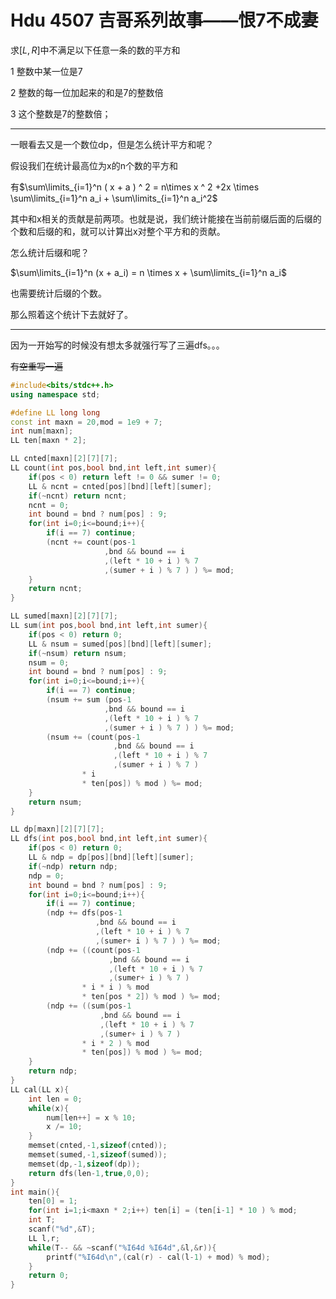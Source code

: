 # Hdu 4507 吉哥系列故事——恨7不成妻

求$[L,R]$中不满足以下任意一条的数的平方和

1 整数中某一位是7

2 整数的每一位加起来的和是7的整数倍

3 这个整数是7的整数倍；

---

一眼看去又是一个数位dp，但是怎么统计平方和呢？

假设我们在统计最高位为x的n个数的平方和

有$\sum\limits_{i=1}^n ( x + a ) ^ 2 = n\times  x ^ 2 +2x \times \sum\limits_{i=1}^n a_i + \sum\limits_{i=1}^n a_i^2$

其中和x相关的贡献是前两项。也就是说，我们统计能接在当前前缀后面的后缀的个数和后缀的和，就可以计算出x对整个平方和的贡献。

怎么统计后缀和呢？

$\sum\limits_{i=1}^n (x + a_i) = n \times x + \sum\limits_{i=1}^n a_i$

也需要统计后缀的个数。

那么照着这个统计下去就好了。

---

因为一开始写的时候没有想太多就强行写了三遍dfs。。。

~~有空重写一遍~~

```cpp
#include<bits/stdc++.h>
using namespace std;

#define LL long long 
const int maxn = 20,mod = 1e9 + 7;
int num[maxn];
LL ten[maxn * 2];

LL cnted[maxn][2][7][7];
LL count(int pos,bool bnd,int left,int sumer){
    if(pos < 0) return left != 0 && sumer != 0;
    LL & ncnt = cnted[pos][bnd][left][sumer];
    if(~ncnt) return ncnt;
    ncnt = 0;
    int bound = bnd ? num[pos] : 9;
    for(int i=0;i<=bound;i++){
        if(i == 7) continue;
        (ncnt += count(pos-1
                     ,bnd && bound == i
                     ,(left * 10 + i ) % 7
                     ,(sumer + i ) % 7 ) ) %= mod;
    }
    return ncnt;
}

LL sumed[maxn][2][7][7];
LL sum(int pos,bool bnd,int left,int sumer){
    if(pos < 0) return 0;
    LL & nsum = sumed[pos][bnd][left][sumer];
    if(~nsum) return nsum;
    nsum = 0;
    int bound = bnd ? num[pos] : 9;
    for(int i=0;i<=bound;i++){
        if(i == 7) continue;
        (nsum += sum (pos-1
                     ,bnd && bound == i
                     ,(left * 10 + i ) % 7
                     ,(sumer + i ) % 7 ) ) %= mod;
        (nsum += (count(pos-1
                       ,bnd && bound == i
                       ,(left * 10 + i ) % 7
                       ,(sumer + i ) % 7 )
                * i 
                * ten[pos]) % mod ) %= mod;
    }
    return nsum;
}

LL dp[maxn][2][7][7];
LL dfs(int pos,bool bnd,int left,int sumer){
    if(pos < 0) return 0;
    LL & ndp = dp[pos][bnd][left][sumer];
    if(~ndp) return ndp;
    ndp = 0;
    int bound = bnd ? num[pos] : 9;
    for(int i=0;i<=bound;i++){
        if(i == 7) continue;
        (ndp += dfs(pos-1
                   ,bnd && bound == i
                   ,(left * 10 + i ) % 7
                   ,(sumer+ i ) % 7 ) ) %= mod;
        (ndp += ((count(pos-1
                      ,bnd && bound == i
                      ,(left * 10 + i ) % 7
                      ,(sumer+ i ) % 7 )
                * i * i ) % mod
                * ten[pos * 2]) % mod ) %= mod;
        (ndp += ((sum(pos-1
                    ,bnd && bound == i
                    ,(left * 10 + i ) % 7
                    ,(sumer+ i ) % 7 )
                * i * 2 ) % mod
                * ten[pos]) % mod ) %= mod;
    }
    return ndp;
}
LL cal(LL x){
    int len = 0;
    while(x){
        num[len++] = x % 10;
        x /= 10;
    }
    memset(cnted,-1,sizeof(cnted));
    memset(sumed,-1,sizeof(sumed));
    memset(dp,-1,sizeof(dp));
    return dfs(len-1,true,0,0);
}
int main(){
    ten[0] = 1;
    for(int i=1;i<maxn * 2;i++) ten[i] = (ten[i-1] * 10 ) % mod;
    int T;
    scanf("%d",&T);
    LL l,r;
    while(T-- && ~scanf("%I64d %I64d",&l,&r)){
        printf("%I64d\n",(cal(r) - cal(l-1) + mod) % mod);
    }
    return 0;
}
```

